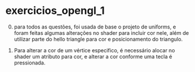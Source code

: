 # exercicios_opengl_1

0. para todos as questões, foi usada de base o projeto de uniforms, e foram feitas algumas alterações no shader para incluir cor nele, além de utilizar parte do hello triangle para cor e posicionamento do triangulo.

3. Para alterar a cor de um vértice especifico, é necessário alocar no shader um atributo para cor, e alterar a cor conforme uma tecla é pressionada.